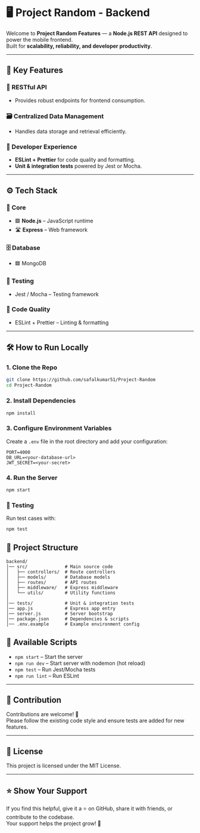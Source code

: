 # 🖥️ Project Random  - Backend

Welcome to **Project Random Features** — a **Node.js REST API** designed to power the mobile frontend.  
Built for **scalability, reliability, and developer productivity**.

---

## 🌟 Key Features

### 🚀 RESTful API
* Provides robust endpoints for frontend consumption.

### 🗃️ Centralized Data Management
* Handles data storage and retrieval efficiently.

### 🧹 Developer Experience
* **ESLint + Prettier** for code quality and formatting.  
* **Unit & integration tests** powered by Jest or Mocha.

---

## ⚙️ Tech Stack

### 🧩 Core
* 🟩 **Node.js** – JavaScript runtime
* 🛣️ **Express** – Web framework

### 🗄️ Database
*  🟦 MongoDB 

### 🧪 Testing
* Jest / Mocha – Testing framework

### 🧹 Code Quality
* ESLint + Prettier – Linting & formatting

---

## 🛠 How to Run Locally

### 1. Clone the Repo
```bash
git clone https://github.com/safalkumar51/Project-Random
cd Project-Random
```

### 2. Install Dependencies
```bash
npm install
```

### 3. Configure Environment Variables
Create a `.env` file in the root directory and add your configuration:
```
PORT=4000
DB_URL=<your-database-url>
JWT_SECRET=<your-secret>
```

### 4. Run the Server
```bash
npm start
```

### 🧪 Testing
Run test cases with:
```bash
npm test
```

## 📂 Project Structure
```
backend/
│── src/              # Main source code
│   ├── controllers/  # Route controllers
│   ├── models/       # Database models
│   ├── routes/       # API routes
│   ├── middleware/   # Express middleware
│   └── utils/        # Utility functions
│
│── tests/            # Unit & integration tests
│── app.js            # Express app entry
│── server.js         # Server bootstrap
│── package.json      # Dependencies & scripts
│── .env.example      # Example environment config
```

## 📖 Available Scripts

- `npm start` – Start the server
- `npm run dev` – Start server with nodemon (hot reload)
- `npm test` – Run Jest/Mocha tests
- `npm run lint` – Run ESLint

---

## 🤝 Contribution

Contributions are welcome! 🎉  
Please follow the existing code style and ensure tests are added for new features.

---

## 📜 License

This project is licensed under the MIT License.

---

## ⭐ Show Your Support

If you find this helpful, give it a ⭐ on GitHub, share it with friends, or contribute to the codebase.  
Your support helps the project grow! 🚀

